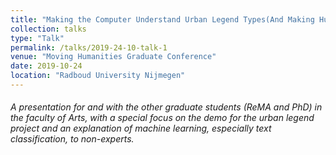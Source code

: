 ```yaml
---
title: "Making the Computer Understand Urban Legend Types(And Making Humans Understand the Computer)"
collection: talks
type: "Talk"
permalink: /talks/2019-24-10-talk-1
venue: "Moving Humanities Graduate Conference"
date: 2019-10-24
location: "Radboud University Nijmegen"
---
```


###### A presentation for and with the other graduate students (ReMA and PhD) in the faculty of Arts, with a special focus on the demo for the urban legend project and an explanation of machine learning, especially text classification, to non-experts.
